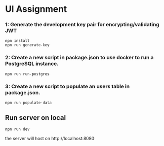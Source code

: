 # UI Assignment

### 1: Generate the development key pair for encrypting/validating JWT
```
npm install
npm run generate-key
```

### 2: Create a new script in package.json to use docker to run a PostgreSQL instance.
```
npm run run-postgres
```

### 3: Create a new script to populate an users table in package.json.
```
npm run populate-data
```

## Run server on local
```
npm run dev
```
the server will host on http://localhost:8080